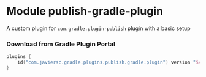 # Module publish-gradle-plugin

A custom plugin for `com.gradle.plugin-publish` plugin with a basic setup

### Download from Gradle Plugin Portal

```kotlin
plugins {
    id("com.javiersc.gradle.plugins.publish.gradle.plugin") version "$version"
}
```
